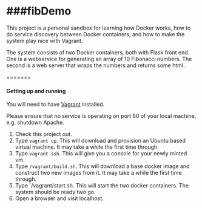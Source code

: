 ###fibDemo
=======

This project is a personal sandbox for learning how Docker works, how to do service discovery between Docker containers,
and how to make the system play nice with Vagrant.

The system consists of two Docker containers, both with Flask front end. One is a webservice for generating an array of 10 Fibonacci numbers. The second is a web server that wraps the numbers and returns some html.

=======

#### Getting up and running

You will need to have [Vagrant](http://www.vagrantup.com) installed. 

Please ensure that no service is operating on port 80 of your local machine, e.g. shutdown Apache.

 1. Check this project out.
 1. Type `vagrant up`. This will download and provision an Ubuntu based virtual machine. It may take a while the first time through.
 1. Type `vagrant ssh`. This will give you a console for your newly minted vm.
 1. Type `/vagrant/build.sh`. This will download a base docker image and construct two new images from it. It may take a while the first time through.
 1. Type `/vagrant/start.sh. This will start the two docker containers. The system should be ready two go.
 1. Open a browser and visit localhost.
 
